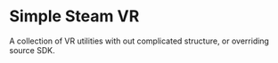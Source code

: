 # Simple Steam VR

A collection of VR utilities with out complicated structure, or overriding source SDK.


